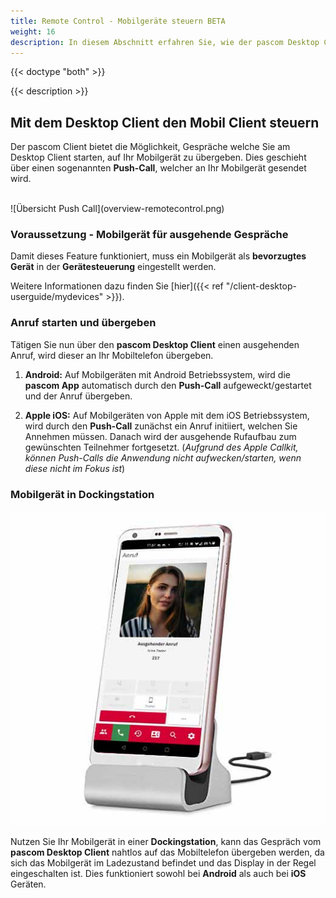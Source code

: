 ```yaml
---
title: Remote Control - Mobilgeräte steuern BETA
weight: 16
description: In diesem Abschnitt erfahren Sie, wie der pascom Desktop Client die pascom Mobile App steuern kann.
---
```


{{< doctype "both" >}}
 
{{< description >}}


## Mit dem Desktop Client den Mobil Client steuern

Der pascom Client bietet die Möglichkeit, Gespräche welche Sie am Desktop Client starten, auf Ihr Mobilgerät zu übergeben. Dies geschieht über einen sogenannten **Push-Call**, welcher an Ihr Mobilgerät gesendet wird.

</br>
![Übersicht Push Call](overview-remotecontrol.png)
</br>

### Voraussetzung - Mobilgerät für ausgehende Gespräche

Damit dieses Feature funktioniert, muss ein Mobilgerät als **bevorzugtes Gerät** in der **Gerätesteuerung** eingestellt werden. 

Weitere Informationen dazu finden Sie [hier]({{< ref "/client-desktop-userguide/mydevices" >}}).

### Anruf starten und übergeben

Tätigen Sie nun über den **pascom Desktop Client** einen ausgehenden Anruf, wird dieser an Ihr Mobiltelefon übergeben.

1. **Android:** Auf Mobilgeräten mit Android Betriebssystem, wird die **pascom App** automatisch durch den **Push-Call** aufgeweckt/gestartet und der Anruf übergeben.

2. **Apple iOS:** Auf Mobilgeräten von Apple mit dem iOS Betriebssystem, wird durch den **Push-Call** zunächst ein Anruf initiiert, welchen Sie Annehmen müssen. Danach wird der ausgehende Rufaufbau zum gewünschten Teilnehmer fortgesetzt. 
(*Aufgrund des Apple Callkit, können Push-Calls die Anwendung nicht aufwecken/starten, wenn diese nicht im Fokus ist*)

### Mobilgerät in Dockingstation

![Dockingstation](dockingstation.jpg?width=60%)
</br>

Nutzen Sie Ihr Mobilgerät in einer **Dockingstation**, kann das Gespräch vom **pascom Desktop Client** nahtlos auf das Mobiltelefon übergeben werden, da sich das Mobilgerät im Ladezustand befindet und das Display in der Regel eingeschalten ist. Dies funktioniert sowohl bei **Android** als auch bei **iOS** Geräten.

</br>
